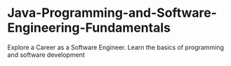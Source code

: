 # Java-Programming-and-Software-Engineering-Fundamentals
Explore a Career as a Software Engineer. Learn the basics of programming and software development
